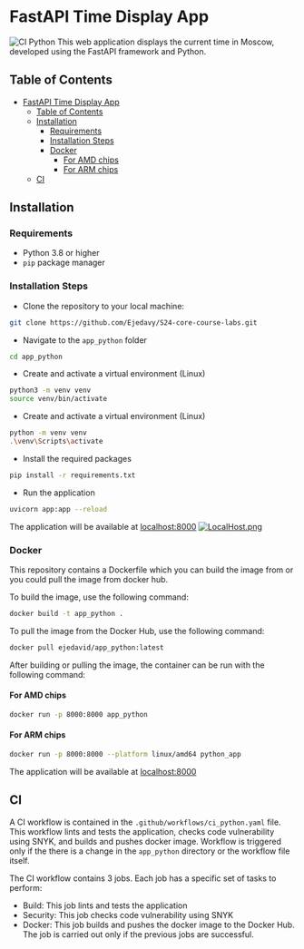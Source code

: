 # FastAPI Time Display App
![CI Python](https://github.com/Ejedavy/S24-core-course-labs/actions/workflows/ci_python.yaml/badge.svg)
This web application displays the current time in Moscow, developed using the FastAPI framework and Python.

## Table of Contents

- [FastAPI Time Display App](#fastapi-time-display-app)
  - [Table of Contents](#table-of-contents)
  - [Installation](#installation)
    - [Requirements](#requirements)
    - [Installation Steps](#installation-steps)
    - [Docker](#docker)
      - [For AMD chips](#for-amd-chips)
      - [For ARM chips](#for-arm-chips)
  - [CI](#ci)

## Installation

### Requirements

- Python 3.8 or higher
- `pip` package manager

### Installation Steps

- Clone the repository to your local machine:

```bash
git clone https://github.com/Ejedavy/S24-core-course-labs.git
```

- Navigate to the `app_python` folder

```bash
cd app_python
```

- Create and activate a virtual environment (Linux)

```bash
python3 -m venv venv
source venv/bin/activate
```

- Create and activate a virtual environment (Linux)

```bash
python -m venv venv
.\venv\Scripts\activate
```

- Install the required packages

```bash
pip install -r requirements.txt
```

- Run the application

```bash
uvicorn app:app --reload
```

The application will be available at [localhost:8000](http://localhost:8000/)
[![LocalHost.png](https://i.postimg.cc/QCPrb9C0/image.png)](https://postimg.cc/xNK7jdKz)



### Docker

This repository contains a Dockerfile which you can build the image from or you could pull the image from docker hub.

To build the image, use the following command:

```bash
docker build -t app_python .
```

To pull the image from the Docker Hub, use the following command:

```bash
docker pull ejedavid/app_python:latest
```

After building or pulling the image, the container can be run with the following command:

#### For AMD chips

```bash
docker run -p 8000:8000 app_python
```

#### For ARM chips
```bash
docker run -p 8000:8000 --platform linux/amd64 python_app
```

The application will be available at [localhost:8000](http://localhost:8000/)


## CI
A CI workflow is contained in the `.github/workflows/ci_python.yaml` file. This workflow lints and tests the application, checks code vulnerability using SNYK, and builds and pushes docker image. Workflow is triggered only if the there is a change in the `app_python` directory or the workflow file itself.

The CI workflow contains 3 jobs. Each job has a specific set of tasks to perform:

- Build: This job lints and tests the application
- Security: This job checks code vulnerability using SNYK
- Docker: This job builds and pushes the docker image to the Docker Hub. The job is carried out only if the previous jobs are successful.